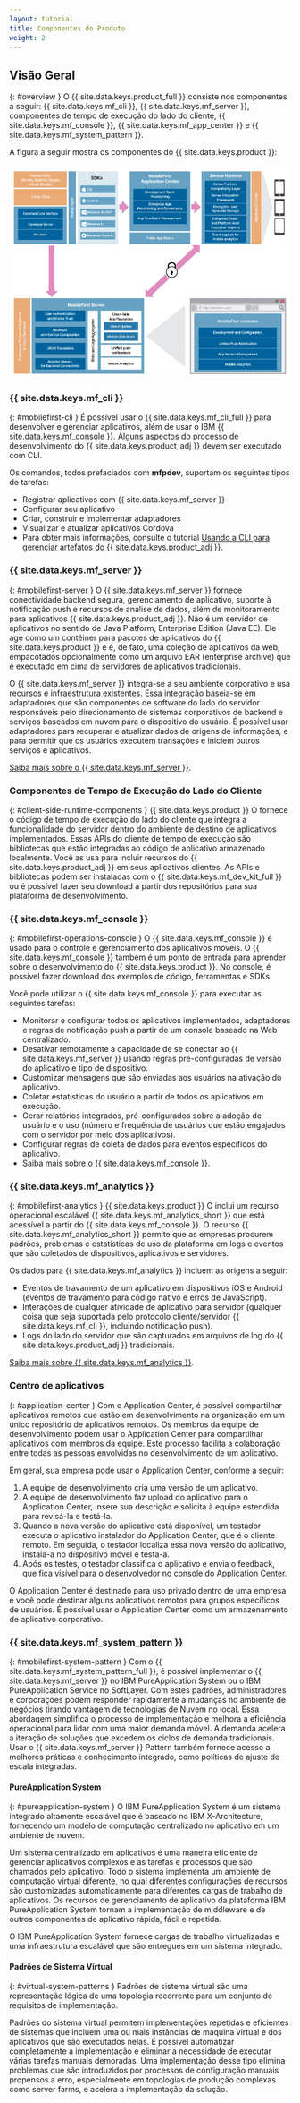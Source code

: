 ```yaml
---
layout: tutorial
title: Componentes do Produto
weight: 2
---
```

<!-- NLS_CHARSET=UTF-8 -->
## Visão Geral
{: #overview }
O {{ site.data.keys.product_full }} consiste nos componentes a seguir: {{ site.data.keys.mf_cli }}, {{ site.data.keys.mf_server }}, componentes de tempo de execução do lado do cliente, {{ site.data.keys.mf_console }}, {{ site.data.keys.mf_app_center }} e {{ site.data.keys.mf_system_pattern }}.

A figura a seguir mostra os componentes do {{ site.data.keys.product }}:

![Arquitetura da solução {{ site.data.keys.product }} ](architecture.jpg)

### {{ site.data.keys.mf_cli }}
{: #mobilefirst-cli }
É possível usar o {{ site.data.keys.mf_cli_full }} para desenvolver e gerenciar aplicativos, além de usar o IBM {{ site.data.keys.mf_console }}. Alguns aspectos do processo de desenvolvimento do {{ site.data.keys.product_adj }} devem ser executado com CLI.

Os comandos, todos prefaciados com **mfpdev**, suportam os seguintes tipos de tarefas:

* Registrar aplicativos com {{ site.data.keys.mf_server }}
* Configurar seu aplicativo
* Criar, construir e implementar adaptadores
* Visualizar e atualizar aplicativos Cordova
* Para obter mais informações, consulte o tutorial [Usando a CLI para gerenciar artefatos do {{ site.data.keys.product_adj }}](../../application-development/using-mobilefirst-cli-to-manage-mobilefirst-artifacts/).

### {{ site.data.keys.mf_server }}
{: #mobilefirst-server }
O {{ site.data.keys.mf_server }} fornece conectividade backend segura, gerenciamento de aplicativo, suporte à notificação push e recursos de análise de dados, além de monitoramento para aplicativos {{ site.data.keys.product_adj }}. Não é um servidor de aplicativos no sentido de Java Platform, Enterprise Edition (Java EE). Ele age como um contêiner para pacotes de aplicativos do {{ site.data.keys.product }} e é, de fato, uma coleção de aplicativos da web, empacotados opcionalmente como um arquivo EAR (enterprise archive) que é executado em cima de servidores de aplicativos tradicionais.

O {{ site.data.keys.mf_server }} integra-se a seu ambiente corporativo e usa recursos e infraestrutura existentes. Essa integração baseia-se em adaptadores que são componentes de software do lado do servidor responsáveis pelo direcionamento de sistemas corporativos de backend e serviços baseados em nuvem para o dispositivo do usuário. É possível usar adaptadores para recuperar e atualizar dados de origens de informações, e para permitir que os usuários executem transações e iniciem outros serviços e aplicativos.

[Saiba mais sobre o {{ site.data.keys.mf_server }}](server).

### Componentes de Tempo de Execução do Lado do Cliente
{: #client-side-runtime-components }
{{ site.data.keys.product }} O fornece o código de tempo de execução do lado do cliente que integra a funcionalidade do servidor dentro do ambiente de destino de aplicativos implementados. Essas APIs do cliente de tempo de execução são bibliotecas que estão integradas ao código de aplicativo armazenado localmente. Você as usa para incluir recursos do {{ site.data.keys.product_adj }} em seus aplicativos clientes. As APIs e bibliotecas podem ser instaladas com o {{ site.data.keys.mf_dev_kit_full }} ou é possível fazer seu download a partir dos repositórios para sua plataforma de desenvolvimento.

### {{ site.data.keys.mf_console }}
{: #mobilefirst-operations-console }
O {{ site.data.keys.mf_console }} é usado para o controle e gerenciamento dos aplicativos móveis. O {{ site.data.keys.mf_console }} também é um ponto de entrada para aprender sobre o desenvolvimento do {{ site.data.keys.product }}. No console, é possível fazer download dos exemplos de código, ferramentas e SDKs.

Você pode utilizar o {{ site.data.keys.mf_console }} para executar as seguintes tarefas:

* Monitorar e configurar todos os aplicativos implementados, adaptadores e regras de notificação push a partir de um console baseado na Web centralizado.
* Desativar remotamente a capacidade de se conectar ao {{ site.data.keys.mf_server }} usando regras pré-configuradas de versão do aplicativo e tipo de dispositivo.
* Customizar mensagens que são enviadas aos usuários na ativação do aplicativo.
* Coletar estatísticas do usuário a partir de todos os aplicativos em execução.
* Gerar relatórios integrados, pré-configurados sobre a adoção de usuário e o uso (número e frequência de usuários que estão engajados com o servidor por meio dos  aplicativos).
* Configurar regras de coleta de dados para eventos específicos do aplicativo.
* [Saiba mais sobre o {{ site.data.keys.mf_console }}](console).

### {{ site.data.keys.mf_analytics }}
{: #mobilefirst-analytics }
{{ site.data.keys.product }} O inclui um recurso operacional escalável {{ site.data.keys.mf_analytics_short }} que está acessível a partir do {{ site.data.keys.mf_console }}. O recurso {{ site.data.keys.mf_analytics_short }} permite que as empresas procurem padrões, problemas e estatísticas de uso da plataforma em logs e eventos que são coletados de dispositivos, aplicativos e servidores.

Os dados para {{ site.data.keys.mf_analytics }} incluem as origens a seguir:

* Eventos de travamento de um aplicativo em dispositivos iOS e Android (eventos de travamento para código nativo e erros de JavaScript).
* Interações de qualquer atividade de aplicativo para servidor (qualquer coisa que seja suportada pelo protocolo cliente/servidor {{ site.data.keys.mf_cli }}, incluindo notificação push).
* Logs do lado do servidor que são capturados em arquivos de log do {{ site.data.keys.product_adj }} tradicionais.

[Saiba mais sobre {{ site.data.keys.mf_analytics }}](../../analytics).

### Centro de aplicativos
{: #application-center }
Com o Application Center, é possível compartilhar aplicativos remotos que estão em desenvolvimento na organização em um único repositório de aplicativos remotos. Os membros da equipe de desenvolvimento podem usar o Application Center para compartilhar aplicativos com membros da equipe. Este processo facilita a colaboração entre todas as pessoas envolvidas no desenvolvimento de um aplicativo.

Em geral, sua empresa pode usar o Application Center, conforme a seguir:

1. A equipe de desenvolvimento cria uma versão de um aplicativo.
2. A equipe de desenvolvimento faz upload do aplicativo para o Application Center, insere sua descrição e solicita à equipe estendida para revisá-la e testá-la.
3. Quando a nova versão do aplicativo está disponível, um testador executa o aplicativo instalador do Application Center, que é o cliente remoto. Em seguida, o testador localiza essa nova versão do aplicativo, instala-a no dispositivo móvel e testa-a.
4. Após os testes, o testador classifica o aplicativo e envia o feedback, que fica visível para o desenvolvedor no console do Application Center.

O Application Center é destinado para uso privado dentro de uma empresa e você pode destinar alguns aplicativos remotos para grupos específicos de usuários. É possível usar o Application Center como um armazenamento de aplicativo corporativo.

### {{ site.data.keys.mf_system_pattern }}
{: #mobilefirst-system-pattern }
Com o {{ site.data.keys.mf_system_pattern_full }}, é possível implementar o {{ site.data.keys.mf_server }} no IBM PureApplication System ou o IBM PureApplication Service no SoftLayer. Com estes padrões, administradores e corporações podem responder rapidamente a mudanças no ambiente de negócios tirando vantagem de tecnologias de Nuvem no local. Essa abordagem simplifica o processo de implementação e melhora a eficiência operacional para lidar com uma maior demanda móvel. A demanda acelera a iteração de soluções que excedem os ciclos de demanda tradicionais. Usar o {{ site.data.keys.mf_server }} Pattern também fornece acesso a melhores práticas e conhecimento integrado, como políticas de ajuste de escala integradas.

#### PureApplication System
{: #pureapplication-system }
O IBM PureApplication System é um sistema integrado altamente escalável que é baseado no IBM X-Architecture, fornecendo um modelo de computação centralizado no aplicativo em um ambiente de nuvem.

Um sistema centralizado em aplicativos é uma maneira eficiente de gerenciar aplicativos complexos e as tarefas e processos que são chamados pelo aplicativo. Todo o sistema implementa um ambiente de computação virtual diferente, no qual diferentes configurações de recursos são customizadas automaticamente para diferentes cargas de trabalho de aplicativos. Os recursos de gerenciamento de aplicativo da plataforma IBM PureApplication System tornam a implementação de middleware e de outros componentes de aplicativo rápida, fácil e repetida.

O IBM PureApplication System fornece cargas de trabalho virtualizadas e uma infraestrutura escalável que são entregues em um sistema integrado.

#### Padrões de Sistema Virtual
{: #virtual-system-patterns }
Padrões de sistema virtual são uma representação lógica de uma topologia recorrente para um conjunto de requisitos de implementação.

Padrões do sistema virtual permitem implementações repetidas e eficientes de sistemas que incluem uma ou mais instâncias de máquina virtual e dos aplicativos que são executados nelas. É possível automatizar completamente a implementação e eliminar a necessidade de executar várias tarefas manuais demoradas. Uma implementação desse tipo elimina problemas que são introduzidos por processos de configuração manuais propensos a erro, especialmente em topologias de produção complexas como server farms, e acelera a implementação da solução.
